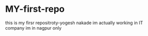 # MY-first-repo
this is my firsr repositroty-yogesh nakade
im actually working in IT company
im in nagpur only
